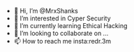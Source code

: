 - 👋 Hi, I’m @MrxShanks
- 👀 I’m interested in Cyper Security
- 🌱 I’m currently learning Ethical Hacking
- 💞️ I’m looking to collaborate on ...
- 📫 How to reach me insta:redr.3m

<!---
MrxShanks/MrxShanks is a ✨ special ✨ repository because its `README.md` (this file) appears on your GitHub profile.
You can click the Preview link to take a look at your changes.
--->
